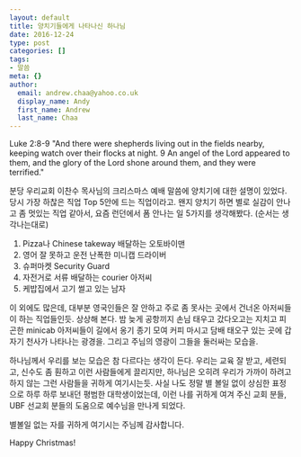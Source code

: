 ```yaml
---
layout: default
title: 양치기들에게 나타나신 하나님
date: 2016-12-24
type: post
categories: []
tags:
- 말씀
meta: {}
author:
  email: andrew.chaa@yahoo.co.uk
  display_name: Andy
  first_name: Andrew
  last_name: Chaa
---
```

Luke 2:8-9 "And there were shepherds living out in the fields nearby, keeping watch over their flocks at night. 9 An angel of the Lord appeared to them, and the glory of the Lord shone around them, and they were terrified."

분당 우리교회 이찬수 목사님의 크리스마스 예배 말씀에 양치기에 대한 설명이 있었다. 당시 가장 하찮은 직업 Top 5안에 드는 직업이라고. 왠지 양치기 하면 별로 실감이 안나고 좀 멋있는 직업 같아서, 요즘 런던에서 폼 안나는 일 5가지를 생각해봤다. (순서는 생각나는대로)

1. Pizza나 Chinese takeway 배달하는 오토바이맨
2. 영어 잘 못하고 운전 난폭한 미니캡 드라이버
3. 슈퍼마켓 Security Guard
4. 자전거로 서류 배달하는 courier 아저씨
5. 케밥집에서 고기 썰고 있는 남자

이 외에도 많은데, 대부분 영국인들은 잘 안하고 주로 좀 못사는 곳에서 건너온 아저씨들이 하는 직업들인듯. 상상해 본다. 밤 늦게 공항끼지 손님 태우고 갔다오고는 지치고 피곤한 minicab 아저씨들이 길에서 옹기 종기 모여 커피 마시고 담배 태오구 있는 곳에 갑자기 천사가 나타나는 광경을. 그리고 주님의 영광이 그들을 둘러싸는 모습을.

하나님께서 우리를 보는 모습은 참 다르다는 생각이 든다. 우리는 교육 잘 받고, 세련되고, 신수도 좀 훤하고 이런 사람들에게 끌리지만, 하나님은 오히려 우리가 가까이 하려고 하지 않는 그런 사람들을 귀하게 여기시는듯. 사실 나도 정말 별 볼일 없이 상심한 표정으로 하루 하루 보내던 평범한 대학생이었는데, 이런 나를 귀하게 여겨 주신 교회 분들, UBF 선교회 분들의 도움으로 예수님을 만나게 되었다.

별볼일 없는 자를 귀하게 여기시는 주님께 감사합니다.

Happy Christmas!
